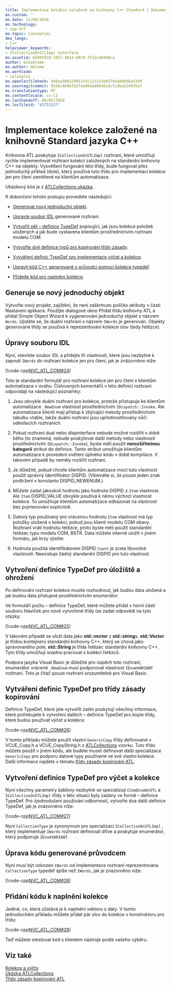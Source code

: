 ```yaml
---
title: Implementace kolekce založené na knihovny C++ Standard | Dokumentace Microsoftu
ms.custom: ''
ms.date: 11/04/2016
ms.technology:
- cpp-atl
ms.topic: conceptual
dev_langs:
- C++
helpviewer_keywords:
- ICollectionOnSTLImpl interface
ms.assetid: 6d49f819-1957-4813-b074-3f12c494d8ca
author: mikeblome
ms.author: mblome
ms.workload:
- cplusplus
ms.openlocfilehash: 4b6aa360229857e3c12322cb6579aa0dbbba53d9
ms.sourcegitcommit: 92dbc4b9bf82fda96da80846c9cfcdba524035af
ms.translationtype: MT
ms.contentlocale: cs-CZ
ms.lasthandoff: 09/05/2018
ms.locfileid: "43753237"
---
```

# <a name="implementing-a-c-standard-library-based-collection"></a>Implementace kolekce založené na knihovně Standard jazyka C++

Knihovna ATL poskytuje `ICollectionOnSTLImpl` rozhraní, které umožňují rychle implementovat rozhraní kolekcí založených na standardní knihovny C++ na objekty. Vysvětlení fungování této třídy, bude fungovat přes jednoduchý příklad (dole), který používá tuto třídu pro implementaci kolekce jen pro čtení zaměřené na klientům automatizace.

Ukázkový kód je z [ATLCollections ukázka](../visual-cpp-samples.md).

K dokončení tohoto postupu provedete následující:

- [Generovat nový jednoduchý objekt](#vccongenerating_an_object).

- [Upravte soubor IDL](#vcconedit_the_idl) generované rozhraní.

- [Vytvořit pět – definice TypeDef](#vcconstorage_and_exposure_typedefs) popisující, jak jsou kolekce položek uložených a jak bude vystavena klientům prostřednictvím rozhraní modelu COM.

- [Vytvořte dvě definice typů pro kopírování třídy zásady](#vcconcopy_classes).

- [Vytváření definic TypeDef pro implementace výčet a kolekce](#vcconenumeration_and_collection).

- [Upravit kód C++ generované v průvodci pomocí kolekce typedef](#vcconedit_the_generated_code).

- [Přidejte kód pro naplnění kolekce](#vcconpopulate_the_collection).

##  <a name="vccongenerating_an_object"></a> Generuje se nový jednoduchý objekt

Vytvořte nový projekt, zajištění, že není zaškrtnuto políčko atributy v části Nastavení aplikace. Použijte dialogové okno Přidat třídu knihovny ATL a přidat Simple Object Wizard k vygenerování jednoduchý objekt s názvem `Words`. Ujistěte se, že duální rozhraní s názvem `IWords` je generován. Objekty generované třídy se používá k reprezentování kolekce slov (tedy řetězce).

##  <a name="vcconedit_the_idl"></a> Úpravy souboru IDL

Nyní, otevřete soubor IDL a přidejte tři vlastnosti, které jsou nezbytné k zapnutí `IWords` do rozhraní kolekce jen pro čtení, jak je znázorněno níže:

[!code-cpp[NVC_ATL_COM#24](../atl/codesnippet/cpp/implementing-an-stl-based-collection_1.idl)]

Toto je standardní formulář pro rozhraní kolekce jen pro čtení s klientům automatizace v úvahu. Číslovaných komentářů v této definici rozhraní odpovídají na následující poznámky:

1. Jsou obvykle duální rozhraní pro kolekce, protože přistupuje ke klientům automatizace `_NewEnum` vlastnost prostřednictvím `IDispatch::Invoke`. Ale automatizace klienti mají přístup k zbývající metody prostřednictvím tabulku vtable, takže duální rozhraní jsou upřednostňovány vůči odesílacích rozhraních.

2. Pokud rozhraní dual nebo dispinterface nebude možné rozšířit v době běhu (to znamená, nebude poskytovat další metody nebo vlastnosti prostřednictvím `IDispatch::Invoke`), byste měli použít **nerozšiřitelnou kategorii** atribut do definice. Tento atribut umožňuje klientům automatizace k provedení ověření úplného kódu v době kompilace. V takovém případě by neměly rozšířit rozhraní.

3. Je důležité, pokud chcete klientům automatizace moct tuto vlastnost použít správný identifikátor DISPID. (Všimněte si, že pouze jeden znak podtržení v konstantu DISPID_NEWENUM.)

4. Můžete zadat jakoukoli hodnotu jako hodnota DISPID z `Item` vlastnost. Ale `Item` DISPID_VALUE obvykle používá k němu výchozí vlastnost kolekce. To umožňuje klientům automatizace odkazovat na vlastnost bez pojmenování explicitně.

5. Datový typ používaný pro vrácenou hodnotu `Item` vlastnost má typ položky uložená v kolekci, pokud jsou klienti modelu COM obavy. Rozhraní vrátí hodnotu řetězce, proto byste měli použít standardní řetězec typu modelu COM, BSTR. Data můžete interně uložit v jiném formátu, jak brzy zjistíte.

6. Hodnota použitá identifikátorem DISPID `Count` je zcela libovolné vlastnosti. Neexistuje žádný standardní DISPID pro tuto vlastnost.

##  <a name="vcconstorage_and_exposure_typedefs"></a> Vytvoření definice TypeDef pro úložiště a ohrožení

Po definování rozhraní kolekce musíte rozhodnout, jak budou data uložená a jak budou data přístupné prostřednictvím enumerátor.

Ve formuláři počtu – definice TypeDef, které můžete přidat v horní části souboru hlaviček pro nově vytvořené třídy lze zadat odpovědi na tyto otázky:

[!code-cpp[NVC_ATL_COM#25](../atl/codesnippet/cpp/implementing-an-stl-based-collection_2.h)]

V takovém případě se uloží data jako **std::vector** z **std::string**s. **std::Vector** je třídou kontejneru standardní knihovny C++, který se chová jako spravovaného pole. **std::String** je třída řetězec standardní knihovny C++. Tyto třídy umožňují snadno pracovat s kolekcí řetězců.

Podpora jazyka Visual Basic je důležité pro úspěch toto rozhraní, enumerátor vrácené `_NewEnum` musí podporovat vlastnost `IEnumVARIANT` rozhraní. Toto je čítač pouze rozhraní srozumitelné pro Visual Basic.

##  <a name="vcconcopy_classes"></a> Vytváření definic TypeDef pro třídy zásady kopírování

Definice TypeDef, které jste vytvořili zatím poskytují všechny informace, které potřebujete k vytvoření dalších – definice TypeDef pro kopie třídy, které budou používat výčet a kolekce:

[!code-cpp[NVC_ATL_COM#26](../atl/codesnippet/cpp/implementing-an-stl-based-collection_3.h)]

V tomto příkladu můžete použít vlastní `GenericCopy` třídy definované v VCUE_Copy.h a VCUE_CopyString.h z [ATLCollections](../visual-cpp-samples.md) vzorku. Tuto třídu můžete použít v jiném kódu, ale budete muset definovat další specializace `GenericCopy` pro podporu datové typy používané ve své vlastní kolekce. Další informace najdete v tématu [třídy zásady kopírování ATL](../atl/atl-copy-policy-classes.md).

##  <a name="vcconenumeration_and_collection"></a> Vytvoření definice TypeDef pro výčet a kolekce

Nyní všechny parametry šablony nezbytné se specializují `CComEnumOnSTL` a `ICollectionOnSTLImpl` třídy v této situaci byly zadány ve formě – definice TypeDef. Pro zjednodušení používání odborností, vytvořte dva další definice TypeDef, jak je znázorněno níže:

[!code-cpp[NVC_ATL_COM#27](../atl/codesnippet/cpp/implementing-an-stl-based-collection_4.h)]

Nyní `CollectionType` je synonymum pro specializaci `ICollectionOnSTLImpl` , který implementuje `IWords` rozhraní definovali dříve a poskytuje enumerátor, který podporuje `IEnumVARIANT`.

##  <a name="vcconedit_the_generated_code"></a> Úprava kódu generované průvodcem

Nyní musí být odvozen `CWords` od implementace rozhraní reprezentována `CollectionType` typedef spíše než `IWords`, jak je znázorněno níže:

[!code-cpp[NVC_ATL_COM#28](../atl/codesnippet/cpp/implementing-an-stl-based-collection_5.h)]

##  <a name="vcconpopulate_the_collection"></a> Přidání kódu k naplnění kolekce

Jediné, co, která zůstává je k naplnění vektoru s daty. V tomto jednoduchém příkladu můžete přidat pár slov do kolekce v konstruktoru pro třídu:

[!code-cpp[NVC_ATL_COM#29](../atl/codesnippet/cpp/implementing-an-stl-based-collection_6.h)]

Teď můžete otestovat kód s klientem nástroje podle vašeho výběru.

## <a name="see-also"></a>Viz také

[Kolekce a výčty](../atl/atl-collections-and-enumerators.md)   
[Ukázka ATLCollections](../visual-cpp-samples.md)   
[Třídy zásady kopírování ATL](../atl/atl-copy-policy-classes.md)

